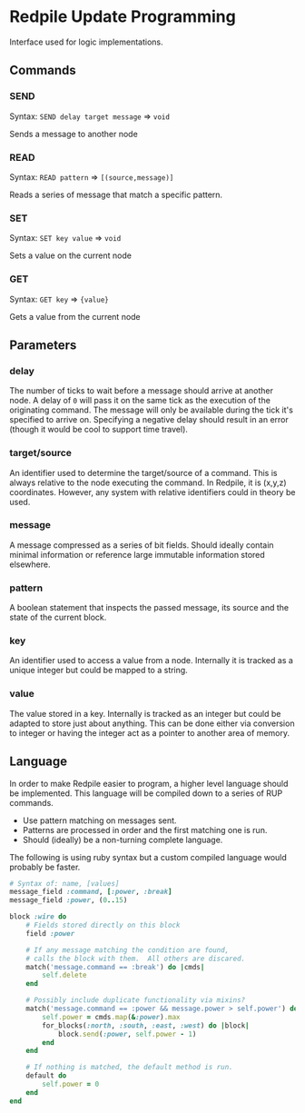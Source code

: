 Redpile Update Programming
==========================

Interface used for logic implementations.

Commands
--------

### SEND

Syntax: `SEND delay target message` => `void`

Sends a message to another node

### READ

Syntax: `READ pattern` => `[(source,message)]`

Reads a series of message that match a specific pattern.

### SET

Syntax: `SET key value` => `void`

Sets a value on the current node

### GET

Syntax: `GET key` => `{value}`

Gets a value from the current node

Parameters
----------

### delay

The number of ticks to wait before a message should arrive at another node.
A delay of `0` will pass it on the same tick as the execution of the originating command.
The message will only be available during the tick it's specified to arrive on.
Specifying a negative delay should result in an error (though it would be cool to support time travel).

### target/source

An identifier used to determine the target/source of a command.
This is always relative to the node executing the command.  In Redpile, it is (x,y,z) coordinates.
However, any system with relative identifiers could in theory be used.

### message

A message compressed as a series of bit fields.
Should ideally contain minimal information or reference large immutable information stored elsewhere.

### pattern

A boolean statement that inspects the passed message, its source and the state of the current block.

### key

An identifier used to access a value from a node.
Internally it is tracked as a unique integer but could be mapped to a string.

### value

The value stored in a key.  Internally is tracked as an integer but could be adapted to store just about anything.  This can be done either via conversion to integer or having the integer act as a pointer to another area of memory.

Language
--------

In order to make Redpile easier to program, a higher level language should be implemented.
This language will be compiled down to a series of RUP commands.

* Use pattern matching on messages sent.
* Patterns are processed in order and the first matching one is run.
* Should (ideally) be a non-turning complete language.

The following is using ruby syntax but a custom compiled language would probably be faster.

```ruby
# Syntax of: name, [values]
message_field :command, [:power, :break]
message_field :power, (0..15)

block :wire do
    # Fields stored directly on this block
    field :power

    # If any message matching the condition are found,
    # calls the block with them.  All others are discared.
    match('message.command == :break') do |cmds|
        self.delete
    end

    # Possibly include duplicate functionality via mixins?
    match('message.command == :power && message.power > self.power') do |cmds|
        self.power = cmds.map(&:power).max
        for_blocks(:north, :south, :east, :west) do |block|
            block.send(:power, self.power - 1)
        end
    end

    # If nothing is matched, the default method is run.
    default do
        self.power = 0
    end
end
```

